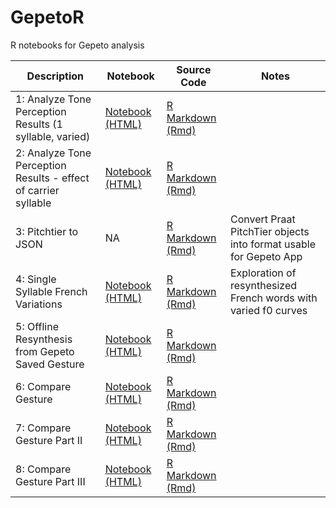 # GepetoR
R notebooks for Gepeto analysis

| Description | Notebook | Source Code | Notes |
| ------------- | ------------- | ------------- | ------------- |
| 1: Analyze Tone Perception Results (1 syllable, varied) | [Notebook (HTML)](https://xiaosquared.github.io/GepetoR/notebooks/1_analyzeTonePerceptionResults.nb.html) | [R Markdown (Rmd)](notebooks/1_analyzeTonePerceptionResults.Rmd)| |
| 2: Analyze Tone Perception Results - effect of carrier syllable | [Notebook (HTML)](https://xiaosquared.github.io/GepetoR/notebooks/2_analyzeTonePerception_CarrierSyllable.nb.html) | [R Markdown (Rmd)](notebooks/2_analyzeTonePerception_CarrierSyllable.Rmd)  | |
| 3: Pitchtier to JSON | NA | [R Markdown (Rmd)](notebooks/3_pitchtierToJSON.Rmd)  | Convert Praat PitchTier objects into format usable for Gepeto App|
| 4: Single Syllable French Variations | [Notebook (HTML)](https://xiaosquared.github.io/GepetoR/notebooks/4_singleSyllableFrenchVariations.nb.html) | [R Markdown (Rmd)](notebooks/4_singleSyllableFrenchVariations.Rmd)  | Exploration of resynthesized French words with varied f0 curves |
| 5: Offline Resynthesis from Gepeto Saved Gesture | [Notebook (HTML)](https://xiaosquared.github.io/GepetoR/notebooks/5_gestToReprosody.nb.html) | [R Markdown (Rmd)](notebooks/5_gestToReprosody.Rmd)| |
| 6: Compare Gesture | [Notebook (HTML)](https://xiaosquared.github.io/GepetoR/notebooks/6_compareGesture.html) | [R Markdown (Rmd)](notebooks/6_compareGesture.Rmd)| |
| 7: Compare Gesture Part II | [Notebook (HTML)](https://xiaosquared.github.io/GepetoR/notebooks/7_compareGestureWithIntensity.nb.html) | [R Markdown (Rmd)](notebooks/7_compareGestureWithIntensity.Rmd)| |
| 8: Compare Gesture Part III | [Notebook (HTML)](https://xiaosquared.github.io/GepetoR/notebooks/8_compareGesturesFeb20.nb.html) | [R Markdown (Rmd)](notebooks/8_compareGesturesFeb20.Rmd)| |